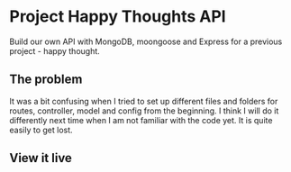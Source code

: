 # Project Happy Thoughts API

Build our own API with MongoDB, moongoose and Express for a previous project - happy thought.

## The problem

It was a bit confusing when I tried to set up different files and folders for routes, controller, model and config from the beginning. I think I will do it differently next time when I am not familiar with the code yet. It is quite easily to get lost.

## View it live
